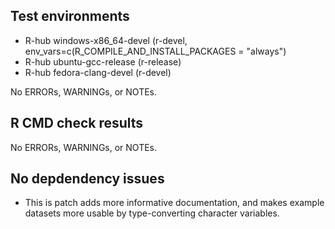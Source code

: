 ## Test environments
- R-hub windows-x86_64-devel (r-devel,  env_vars=c(R_COMPILE_AND_INSTALL_PACKAGES = "always")
- R-hub ubuntu-gcc-release (r-release)
- R-hub fedora-clang-devel (r-devel)

No ERRORs, WARNINGs, or NOTEs. 

## R CMD check results
No ERRORs, WARNINGs, or NOTEs. 
  
## No depdendency issues

* This is patch adds more informative documentation, and makes example datasets more usable by type-converting character variables.
